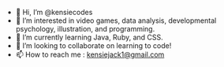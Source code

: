 - 👋 Hi, I’m @kensiecodes
- 👀 I’m interested in video games, data analysis, developmental psychology, illustration, and programming.
- 🌱 I’m currently learning Java, Ruby, and CSS. 
- 💞️ I’m looking to collaborate on learning to code!
- 📫 How to reach me : kensiejack1@gmail.com

<!---
kensiecodes/kensiecodes is a ✨ special ✨ repository because its `README.md` (this file) appears on your GitHub profile.
You can click the Preview link to take a look at your changes.
--->
